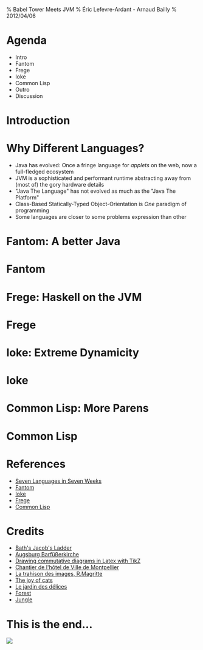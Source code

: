 % Babel Tower Meets JVM
% Éric Lefevre-Ardant - Arnaud Bailly
% 2012/04/06

# Agenda

- Intro
- Fantom
- Frege
- Ioke
- Common Lisp
- Outro
- Discussion

# Introduction

# Why Different Languages?

- Java has evolved: Once a fringe language for *applets* on the web, now a full-fledged ecosystem
- JVM is a sophisticated and performant runtime abstracting away from (most of) the gory hardware details
- "Java The Language" has not evolved as much as the "Java The Platform"
- Class-Based Statically-Typed Object-Orientation is *One* paradigm of programming
- Some languages are closer to some problems expression than other

# Fantom: A better Java

# Fantom

# Frege: Haskell on the JVM

# Frege

# Ioke: Extreme Dynamicity

# Ioke 

# Common Lisp: More Parens

# Common Lisp

# References

- [Seven Languages in Seven Weeks](http://pragprog.com/book/btlang/seven-languages-in-seven-weeks)
- [Fantom](http://fantom.org/)
- [Ioke](http://ioke.org/)
- [Frege](http://code.google.com/p/frege/)
- [Common Lisp](http://common-lisp.net/project/armedbear/)

# Credits

- [Bath's Jacob's Ladder](http://en.wikipedia.org/wiki/File:Himnastigi.jpg)
- [Augsburg Barfüßerkirche](http://upload.wikimedia.org/wikipedia/commons/thumb/a/ad/Augsburg_Barf%C3%BC%C3%9Ferkirche_013.jpg/822px-Augsburg_Barf%C3%BC%C3%9Ferkirche_013.jpg)
- [Drawing commutative diagrams in Latex with TikZ](http://www.felixl.de/commu.pdf)
- [Chantier de l'hôtel de Ville de Montpellier](http://fr.wikipedia.org/wiki/Fichier:Montpellier_HotelVille_chantier_24052009b.JPG)
- [La trahison des images, R.Magritte](http://4.bp.blogspot.com/-Fr0QXP65ook/Tg5eZZxTSaI/AAAAAAAAAG4/6LgvdRHPHvE/s1600/rene_magritte-la_trahison_des_images-1300px.jpg)
- [The joy of cats](http://katmat.math.uni-bremen.de/acc/acc.pdf)
- [Le jardin des délices](http://www.histoiredelart.net/artistes/XV/tableaux_bosch/Bosch-Jardin_des_delices-1504.jpg)
- [Forest](http://www.dinosoria.com/foret-1/images/foret_jpg.jpg)
- [Jungle](http://everydaybipolar.files.wordpress.com/2011/09/jungle2.jpg)


# This is the end...

![](figures/cheshire2.jpg)
